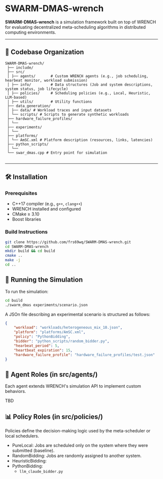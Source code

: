 # SWARM-DMAS-wrench

**SWARM-DMAS-wrench** is a simulation framework built on top of WRENCH for evaluating decentralized meta-scheduling algorithms in distributed computing environments.

---

## 📁 Codebase Organization

```text
SWARM-DMAS-wrench/ 
 ├── include/
 ├── src/
 │ ├── agents/       # Custom WRENCH agents (e.g., job scheduling, hearbeat monitor, workload submission)
 │ ├── info/         # Data structures (Job and system descriptions, system status, job lifecycle)
 │ ├── policies/     # Scheduling policies (e.g., Local, Heuristic, LLM-based)
 │ ├── utils/        # Utility functions
 ├── data_generation/
 │ ├── data/ # Workload traces and input datasets 
 │ └── scripts/ # Scripts to generate synthetic workloads 
 ├── hardware_failure_profiles/ 
 │ └── 
 ├── experiments/ 
 │ └── 
 ├── platforms/ 
 │ └── AmSC.xml # Platform description (resources, links, latencies)
 ├── python_scripts/ 
 │ └──  
 └── swar_dmas.cpp # Entry point for simulation
 
```

 ---

## 🛠️ Installation

### Prerequisites

- C++17 compiler (e.g., `g++`, `clang++`)
- WRENCH installed and configured
- CMake ≥ 3.10
- Boost libraries

### Build Instructions

```bash
git clone https://github.com/frs69wq/SWARM-DMAS-wrench.git
cd SWARM-DMAS-wrench
mkdir build && cd build
cmake ..
make -j
cd ..
```

## 🚀 Running the Simulation

To run the simulation:

```bash
cd build
./swarm_dmas experiments/scenario.json
```
A JSOn file describing an experimental scenario is structured as follows:

```json
{
    "workload": "workloads/heterogeneous_mix_10.json",
    "platform": "platforms/AmSC.xml",
    "policy": "PythonBidding",
    "bidder": "python_scripts/random_bidder.py",
    "hearbeat_period": 5,
    "heartbeat_expiration": 15,
    "hardware_failure_profile": "hardware_failure_profiles/test.json"
}
```

## 🧠 Agent Roles (in src/agents/)
Each agent extends WRENCH's simulation API to implement custom behaviors.

TBD


## 📊 Policy Roles (in src/policies/)
Policies define the decision-making logic used by the meta-scheduler or local schedulers.

 - PureLocal: Jobs are scheduled only on the system where they were submitted (baseline).
 - RandomBidding: Jobs are randomly assigned to another system.
 - HeuristicBidding:
 - PythonBidding:
    - ``llm_claude_bidder.py``
